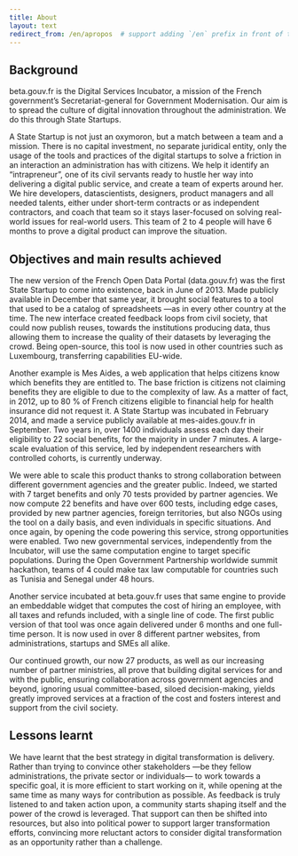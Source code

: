 ```yaml
---
title: About
layout: text
redirect_from: /en/apropos  # support adding `/en` prefix in front of the French version
---
```


## Background

beta.gouv.fr is the Digital Services Incubator, a mission of the French government’s Secretariat-general for Government Modernisation. Our aim is to spread the culture of digital innovation throughout the administration. We do this through State Startups.

A State Startup is not just an oxymoron, but a match between a team and a mission. There is no capital investment, no separate juridical entity, only the usage of the tools and practices of the digital startups to solve a friction in an interaction an administration has with citizens. We help it identify an “intrapreneur”, one of its civil servants ready to hustle her way into delivering a digital public service, and create a team of experts around her. We hire developers, datascientists, designers, product managers and all needed talents, either under short-term contracts or as independent contractors, and coach that team so it stays laser-focused on solving real-world issues for real-world users. This team of 2 to 4 people will have 6 months to prove a digital product can improve the situation.

## Objectives and main results achieved

The new version of the French Open Data Portal (data.gouv.fr) was the first State Startup to come into existence, back in June of 2013. Made publicly available in December that same year, it brought social features to a tool that used to be a catalog of spreadsheets —as in every other country at the time. The new interface created feedback loops from civil society, that could now publish reuses, towards the institutions producing data, thus allowing them to increase the quality of their datasets by leveraging the crowd. Being open-source, this tool is now used in other countries such as Luxembourg, transferring capabilities EU-wide.

Another example is Mes Aides, a web application that helps citizens know which benefits they are entitled to. The base friction is citizens not claiming benefits they are eligible to due to the complexity of law. As a matter of fact, in 2012, up to 80 % of French citizens eligible to financial help for health insurance did not request it. A State Startup was incubated in February 2014, and made a service publicly available at mes-aides.gouv.fr in September. Two years in, over 1400 individuals assess each day their eligibility to 22 social benefits, for the majority in under 7 minutes. A large-scale evaluation of this service, led by independent researchers with controlled cohorts, is currently underway.

We were able to scale this product thanks to strong collaboration between different government agencies and the greater public. Indeed, we started with 7 target benefits and only 70 tests provided by partner agencies. We now compute 22 benefits and have over 600 tests, including edge cases, provided by new partner agencies, foreign territories, but also NGOs using the tool on a daily basis, and even individuals in specific situations. And once again, by opening the code powering this service, strong opportunities were enabled. Two new governmental services, independently from the Incubator, will use the same computation engine to target specific populations. During the Open Government Partnership worldwide summit hackathon, teams of 4 could make tax law computable for countries such as Tunisia and Senegal under 48 hours.

Another service incubated at beta.gouv.fr uses that same engine to provide an embeddable widget that computes the cost of hiring an employee, with all taxes and refunds included, with a single line of code. The first public version of that tool was once again delivered under 6 months and one full-time person. It is now used in over 8 different partner websites, from administrations, startups and SMEs all alike.

Our continued growth, our now 27 products, as well as our increasing number of partner ministries, all prove that building digital services for and with the public, ensuring collaboration across government agencies and beyond, ignoring usual committee-based, siloed decision-making, yields greatly improved services at a fraction of the cost and fosters interest and support from the civil society.

## Lessons learnt

We have learnt that the best strategy in digital transformation is delivery. Rather than trying to convince other stakeholders —be they fellow administrations, the private sector or individuals— to work towards a specific goal, it is more efficient to start working on it, while opening at the same time as many ways for contribution as possible. As feedback is truly listened to and taken action upon, a community starts shaping itself and the power of the crowd is leveraged. That support can then be shifted into resources, but also into political power to support larger transformation efforts, convincing more reluctant actors to consider digital transformation as an opportunity rather than a challenge.
